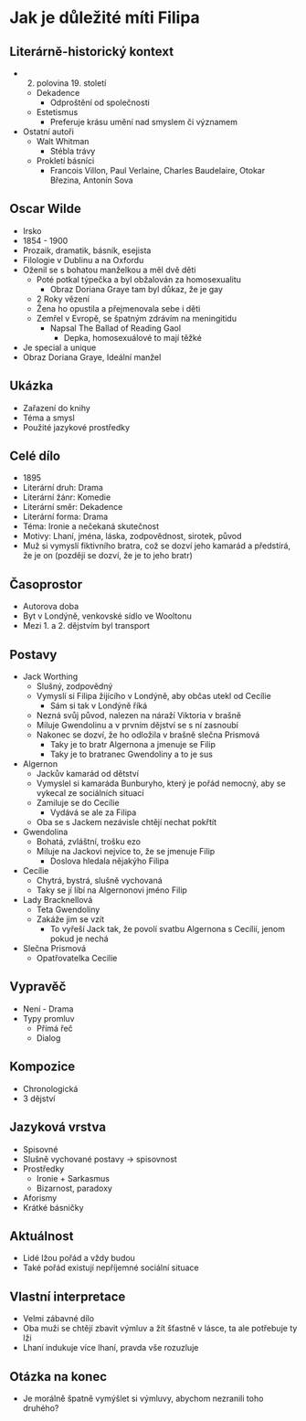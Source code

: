 # Jak je důležité míti Filipa

## Literárně-historický kontext
- 2. polovina 19. století
    - Dekadence
        - Odproštění od společnosti
    - Estetismus
        - Preferuje krásu umění nad smyslem či významem
- Ostatní autoři
    - Walt Whitman
        - Stébla trávy
    - Prokletí básníci
        - Francois Villon, Paul Verlaine, Charles Baudelaire, Otokar Březina, Antonín Sova

## Oscar Wilde
- Irsko
- 1854 - 1900
- Prozaik, dramatik, básník, esejista
- Filologie v Dublinu a na Oxfordu
- Oženil se s bohatou manželkou a měl dvě děti
    - Poté potkal týpečka a byl obžalován za homosexualitu
        - Obraz Doriana Graye tam byl důkaz, že je gay
    - 2 Roky vězení
    - Žena ho opustila a přejmenovala sebe i děti
    - Zemřel v Evropě, se špatným zdrávím na meningitidu
        - Napsal The Ballad of Reading Gaol
            - Depka, homosexuálové to mají těžké
- Je special a unique
- Obraz Doriana Graye, Ideální manžel

## Ukázka
- Zařazení do knihy
- Téma a smysl
- Použité jazykové prostředky

## Celé dílo
- 1895
- Literární druh: Drama
- Literární žánr: Komedie
- Literární směr: Dekadence
- Literární forma: Drama
- Téma: Ironie a nečekaná skutečnost
- Motivy: Lhaní, jména, láska, zodpovědnost, sirotek, původ
- Muž si vymyslí fiktivního bratra, což se dozví jeho kamarád a předstírá, že je on (později se dozví, že je to jeho bratr)

## Časoprostor
- Autorova doba
- Byt v Londýně, venkovské sídlo ve Wooltonu
- Mezi 1. a 2. dějstvím byl transport

## Postavy
- Jack Worthing
    - Slušný, zodpovědný
    - Vymyslí si Filipa žijícího v Londýně, aby občas utekl od Cecílie
        - Sám si tak v Londýně říká
    - Nezná svůj původ, nalezen na náraží Viktoria v brašně
    - Miluje Gwendolinu a v prvním dějství se s ní zasnoubí
    - Nakonec se dozví, že ho odložila v brašně slečna Prismová
        - Taky je to bratr Algernona a jmenuje se Filip
        - Taky je to bratranec Gwendoliny a to je sus
- Algernon
    - Jackův kamarád od dětství
    - Vymyslel si kamaráda Bunburyho, který je pořád nemocný, aby se vykecal ze sociálních situací
    - Zamiluje se do Cecílie
        - Vydává se ale za Filipa
    - Oba se s Jackem nezávisle chtějí nechat pokřtít
- Gwendolina
    - Bohatá, zvláštní, trošku ezo
    - Miluje na Jackovi nejvíce to, že se jmenuje Filip
        - Doslova hledala nějakýho Filipa
- Cecílie
    - Chytrá, bystrá, slušně vychovaná
    - Taky se jí líbí na Algernonovi jméno Filip
- Lady Bracknellová
    - Teta Gwendoliny
    - Zakáže jim se vzít
        - To vyřeší Jack tak, že povolí svatbu Algernona s Cecílií, jenom pokud je nechá
- Slečna Prismová
    - Opatřovatelka Cecilie

## Vypravěč
- Není - Drama
- Typy promluv
    - Přímá řeč
    - Dialog

## Kompozice
- Chronologická
- 3 dějství

## Jazyková vrstva
- Spisovné
- Slušně vychované postavy -> spisovnost
- Prostředky
    - Ironie + Sarkasmus
    - Bizarnost, paradoxy
- Aforismy
- Krátké básničky

## Aktuálnost
- Lidé lžou pořád a vždy budou
- Také pořád existují nepříjemné sociální situace

## Vlastní interpretace
- Velmi zábavné dílo
- Oba muži se chtějí zbavit výmluv a žít šťastně v lásce, ta ale potřebuje ty lži
- Lhaní indukuje více lhaní, pravda vše rozuzluje

## Otázka na konec
- Je morálně špatně vymýšlet si výmluvy, abychom nezranili toho druhého?
